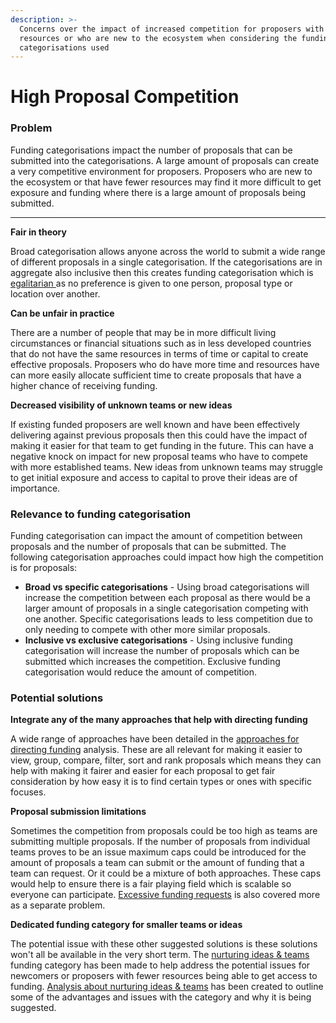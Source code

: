```yaml
---
description: >-
  Concerns over the impact of increased competition for proposers with fewer
  resources or who are new to the ecosystem when considering the funding
  categorisations used
---
```


# High Proposal Competition

### Problem

Funding categorisations impact the number of proposals that can be submitted into the categorisations. A large amount of proposals can create a very competitive environment for proposers. Proposers who are new to the ecosystem or that have fewer resources may find it more difficult to get exposure and funding where there is a large amount of proposals being submitted.

****

**Fair in theory**

Broad categorisation allows anyone across the world to submit a wide range of different proposals in a single categorisation. If the categorisations are in aggregate also inclusive then this creates funding categorisation which is [egalitarian ](../../egalitarian-funding-categorisation.md)as no preference is given to one person, proposal type or location over another.



**Can be unfair in practice**

There are a number of people that may be in more difficult living circumstances or financial situations such as in less developed countries that do not have the same resources in terms of time or capital to create effective proposals. Proposers who do have more time and resources have can more easily allocate sufficient time to create proposals that have a higher chance of receiving funding.



**Decreased visibility of unknown teams or new ideas**

If existing funded proposers are well known and have been effectively delivering against previous proposals then this could have the impact of making it easier for that team to get funding in the future. This can have a negative knock on impact for new proposal teams who have to compete with more established teams. New ideas from unknown teams may struggle to get initial exposure and access to capital to prove their ideas are of importance.



### **Relevance to funding categorisation**

Funding categorisation can impact the amount of competition between proposals and the number of proposals that can be submitted. The following categorisation approaches could impact how high the competition is for proposals:

* **Broad vs specific categorisations** - Using broad categorisations will increase the competition between each proposal as there would be a larger amount of proposals in a single categorisation competing with one another. Specific categorisations leads to less competition due to only needing to compete with other more similar proposals.
* **Inclusive vs exclusive categorisations** - Using inclusive funding categorisation will increase the number of proposals which can be submitted which increases the competition. Exclusive funding categorisation would reduce the amount of competition.&#x20;



### Potential solutions



**Integrate any of the many approaches that help with directing funding**

A wide range of approaches have been detailed in the [approaches for directing funding](../../approaches-for-directing-funding.md) analysis. These are all relevant for making it easier to view, group, compare, filter, sort and rank proposals which means they can help with making it fairer and easier for each proposal to get fair consideration by how easy it is to find certain types or ones with specific focuses.



**Proposal submission limitations**

Sometimes the competition from proposals could be too high as teams are submitting multiple proposals. If the number of proposals from individual teams proves to be an issue maximum caps could be introduced for the amount of proposals a team can submit or the amount of funding that a team can request. Or it could be a mixture of both approaches. These caps would help to ensure there is a fair playing field which is scalable so everyone can participate. [Excessive funding requests](../excessive-funding-requests.md) is also covered more as a separate problem.



**Dedicated funding category for smaller teams or ideas**

The potential issue with these other suggested solutions is these solutions won't all be available in the very short term. The [nurturing ideas & teams](https://docs.catalystcontributors.org/catalyst-funding-categories/experimental-categories/nurturing-ideas-and-teams) funding category has been made to help address the potential issues for newcomers or proposers with fewer resources being able to get access to funding. [Analysis about nurturing ideas & teams](../../../experimental-categories-analysis/nurturing-ideas-and-team-category.md) has been created to outline some of the advantages and issues with the category and why it is being suggested.
